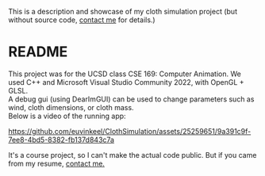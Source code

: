 This is a description and showcase of my cloth simulation project (but without source code, [contact me](mailto:euvinmkeel@gmail.com) for details.)

# README
This project was for the UCSD class CSE 169: Computer Animation. We used C++ and Microsoft Visual Studio Community 2022, with OpenGL + GLSL.\
A debug gui (using DearImGUI) can be used to change parameters such as wind, cloth dimensions, or cloth mass.\
Below is a video of the running app:

https://github.com/euvinkeel/ClothSimulation/assets/25259651/9a391c9f-7ee8-4bd5-8382-fb137d843c7a

It's a course project, so I can't make the actual code public. But if you came from my resume, [contact me.](mailto:euvinmkeel@gmail.com)
